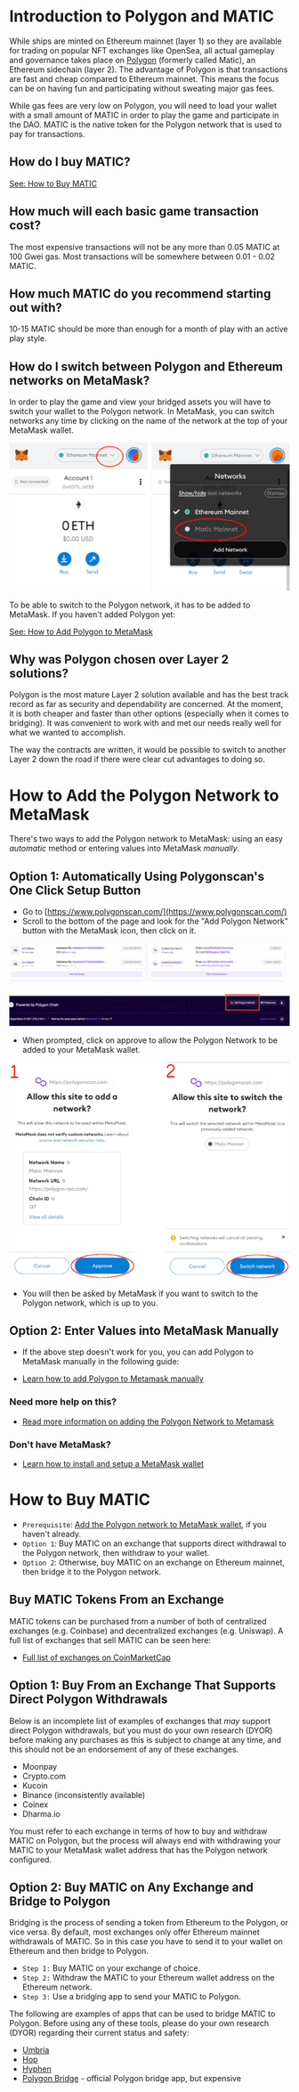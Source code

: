 # Introduction to Polygon and MATIC

While ships are minted on Ethereum mainnet (layer 1) so they are available for trading on popular NFT exchanges like OpenSea, all actual gameplay and governance takes place on [Polygon](https://polygon.technology/) (formerly called Matic), an Ethereum sidechain (layer 2). The advantage of Polygon is that transactions are fast and cheap compared to Ethereum mainnet. This means the focus can be on having fun and participating without sweating major gas fees.  

While gas fees are very low on Polygon, you will need to load your wallet with a small amount of MATIC in order to play the game and participate in the DAO. MATIC is the native token for the Polygon network that is used to pay for transactions.

## How do I buy MATIC?

[See: How to Buy MATIC](#how-to-buy-matic)

## How much will each basic game transaction cost?

The most expensive transactions will not be any more than 0.05 MATIC at 100 Gwei gas. Most transactions will be somewhere between 0.01 - 0.02 MATIC. 

## How much MATIC do you recommend starting out with?

10-15 MATIC should be more than enough for a month of play with an active play style.  

## How do I switch between Polygon and Ethereum networks on MetaMask?

 In order to play the game and view your bridged assets you will have to switch your wallet to the Polygon network. In MetaMask, you can switch networks any time by clicking on the name of the network at the top of your MetaMask wallet.

![change wallet network](img/polygon-switchnetwork.png)

To be able to switch to the Polygon network, it has to be added to MetaMask. If you haven't added Polygon yet:

 [See: How to Add Polygon to MetaMask](#how-to-add-the-polygon-network-to-metamask) 



## Why was Polygon chosen over Layer 2 solutions?

Polygon is the most mature Layer 2 solution available and has the best track record as far as security and dependability are concerned. At the moment, it is both cheaper and faster than other options (especially when it comes to bridging). It was convenient to work with and met our needs really well for what we wanted to accomplish.

The way the contracts are written, it would be possible to switch to another Layer 2 down the road if there were clear cut advantages to doing so. 

# How to Add the Polygon Network to MetaMask

There's two ways to add the Polygon network to MetaMask: using an easy *automatic* method or entering values into MetaMask *manually*.

## Option 1: Automatically Using Polygonscan's One Click Setup Button

- Go to [https://www.polygonscan.com/](https://www.polygonscan.com/)
- Scroll to the bottom of the page and look for the "Add Polygon Network" button with the MetaMask icon, then click on it. 

![add Polygon to MetaMask via polygonscan.com](img/polygon-button.png)

* When prompted, click on approve to allow the Polygon Network to be added to your MetaMask wallet.

![approve Polygon Network on MetaMask](img/polygon-addnetwork.png)

* You will then be asked by MetaMask if you want to switch to the Polygon network, which is up to you.
## Option 2: Enter Values into MetaMask Manually
- If the above step doesn't work for you, you can add Polygon to MetaMask manually in the following guide:

* [Learn how to add Polygon to Metamask manually](https://docs.polygon.technology/docs/develop/metamask/config-polygon-on-metamask/#add-the-polygon-network-manually)


### Need more help on this?
* [Read more information on adding the Polygon Network to Metamask](https://docs.polygon.technology/docs/develop/metamask/config-polygon-on-metamask/)

### Don't have MetaMask?

* [Learn how to install and setup a MetaMask wallet](https://docs.polygon.technology/docs/develop/metamask/hello)



# How to Buy MATIC

- `Prerequisite`: [Add the Polygon network to MetaMask wallet](#how-to-add-the-polygon-network-to-metamask), if you haven't already. 
- `Option 1`: Buy MATIC on an exchange that supports direct withdrawal to the Polygon network, then withdraw to your wallet.
- `Option 2`: Otherwise, buy MATIC on an exchange on Ethereum mainnet, then bridge it to the Polygon network.

## Buy MATIC Tokens From an Exchange

MATIC tokens can be purchased from a number of both of centralized exchanges (e.g. Coinbase) and decentralized exchanges (e.g. Uniswap). A full list of exchanges that sell MATIC can be seen here:

* [Full list of exchanges on CoinMarketCap](https://coinmarketcap.com/currencies/polygon/markets/)

## Option 1: Buy From an Exchange That Supports Direct Polygon Withdrawals

Below is an incomplete list of examples of exchanges that *may* support direct Polygon withdrawals, but you must do your own research (DYOR) before making any purchases as this is subject to change at any time, and this should not be an endorsement of any of these exchanges. 

- Moonpay
- Crypto.com
- Kucoin
- Binance (inconsistently available)
- Coinex
- Dharma.io

You must refer to each exchange in terms of how to buy and withdraw MATIC on Polygon, but the process will always end with withdrawing your MATIC to your MetaMask wallet address that has the Polygon network configured. 


## Option 2: Buy MATIC on Any Exchange and Bridge to Polygon

Bridging is the process of sending a token from Ethereum  to the Polygon, or vice versa. By default, most exchanges only offer Ethereum mainnet withdrawals of MATIC. So in this case you have to send it to your wallet on Ethereum and then bridge to Polygon.

- `Step 1:` Buy MATIC on your exchange of choice. 
- `Step 2:` Withdraw the MATIC to your Ethereum wallet address on the Ethereum network.
- `Step 3:` Use a bridging app to send your MATIC to Polygon. 

The following are examples of apps that can be used to bridge MATIC to Polygon. Before using any of these tools, please do your own research (DYOR) regarding their current status and safety:

- [Umbria](https://bridge.umbria.network/)
- [Hop](https://hop.exchange/)
- [Hyphen](https://hyphen.biconomy.io/)
- [Polygon Bridge](https://wallet.polygon.technology/bridge) - official Polygon bridge  app, but expensive
